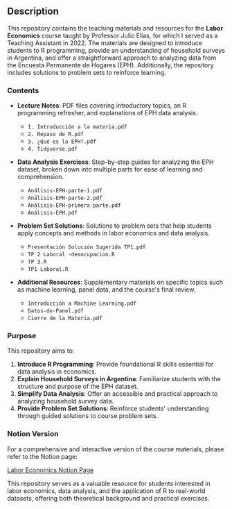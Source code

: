 ## Description

This repository contains the teaching materials and resources for the **Labor Economics** course taught by Professor Julio Elías, for which I served as a Teaching Assistant in 2022. The materials are designed to introduce students to R programming, provide an understanding of household surveys in Argentina, and offer a straightforward approach to analyzing data from the Encuesta Permanente de Hogares (EPH). Additionally, the repository includes solutions to problem sets to reinforce learning.

### Contents

- **Lecture Notes**: PDF files covering introductory topics, an R programming refresher, and explanations of EPH data analysis.
  - `1. Introducción a la materia.pdf`
  - `2. Repaso de R.pdf`
  - `3. ¿Qué es la EPH?.pdf`
  - `4. Tidyverse.pdf`
  
- **Data Analysis Exercises**: Step-by-step guides for analyzing the EPH dataset, broken down into multiple parts for ease of learning and comprehension.
  - `Análisis-EPH-parte-1.pdf`
  - `Análisis-EPH-parte-2.pdf`
  - `Análisis-EPH-primera-parte.pdf`
  - `Análisis-EPH.pdf`

- **Problem Set Solutions**: Solutions to problem sets that help students apply concepts and methods in labor economics and data analysis.
  - `Presentación Solución Sugerida TP1.pdf`
  - `TP 2 Laboral -desocupacion.R`
  - `TP 3.R`
  - `TP1 Laboral.R`

- **Additional Resources**: Supplementary materials on specific topics such as machine learning, panel data, and the course's final review.
  - `Introducción a Machine Learning.pdf`
  - `Datos-de-Panel.pdf`
  - `Cierre de la Materia.pdf`

### Purpose

This repository aims to:

1. **Introduce R Programming**: Provide foundational R skills essential for data analysis in economics.
2. **Explain Household Surveys in Argentina**: Familiarize students with the structure and purpose of the EPH dataset.
3. **Simplify Data Analysis**: Offer an accessible and practical approach to analyzing household survey data.
4. **Provide Problem Set Solutions**: Reinforce students' understanding through guided solutions to course problem sets.

### Notion Version

For a comprehensive and interactive version of the course materials, please refer to the Notion page:

[Labor Economics Notion Page](https://labor-economics-ucema-2022.notion.site/Econom-a-Laboral-646ffe0c9a8e45528e38a23988266b03)

This repository serves as a valuable resource for students interested in labor economics, data analysis, and the application of R to real-world datasets, offering both theoretical background and practical exercises.
